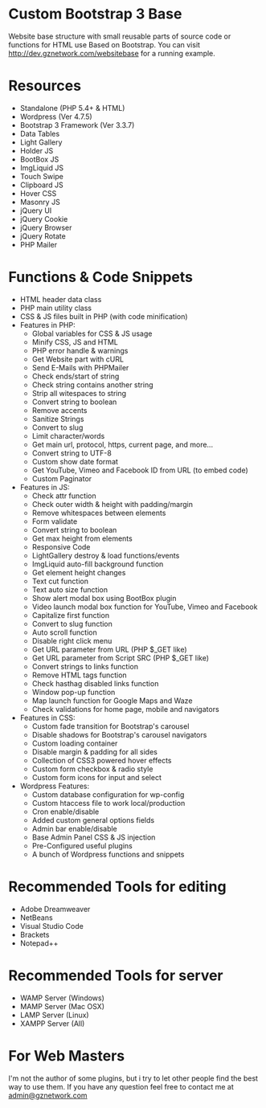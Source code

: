 # Custom Bootstrap 3 Base
Website base structure with small reusable parts of source code or functions for HTML use Based on Bootstrap. You can visit http://dev.gznetwork.com/websitebase for a running example.

# Resources
* Standalone (PHP 5.4+ & HTML)
* Wordpress (Ver 4.7.5)
* Bootstrap 3 Framework (Ver 3.3.7)
* Data Tables
* Light Gallery
* Holder JS
* BootBox JS
* ImgLiquid JS
* Touch Swipe
* Clipboard JS
* Hover CSS
* Masonry JS
* jQuery UI
* jQuery Cookie
* jQuery Browser
* jQuery Rotate
* PHP Mailer

# Functions & Code Snippets
* HTML header data class
* PHP main utility class
* CSS & JS files built in PHP (with code minification)
* Features in PHP:
	* Global variables for CSS & JS usage
	* Minify CSS, JS and HTML
	* PHP error handle & warnings
	* Get Website part with cURL
	* Send E-Mails with PHPMailer
	* Check ends/start of string
	* Check string contains another string
	* Strip all witespaces to string
	* Convert string to boolean
	* Remove accents
	* Sanitize Strings
	* Convert to slug
	* Limit character/words
	* Get main url, protocol, https, current page, and more...
	* Convert string to UTF-8
	* Custom show date format
	* Get YouTube, Vimeo and Facebook ID from URL (to embed code)
	* Custom Paginator
* Features in JS:
	* Check attr function
	* Check outer width & height with padding/margin
	* Remove whitespaces between elements
	* Form validate
	* Convert string to boolean
	* Get max height from elements
	* Responsive Code
	* LightGallery destroy & load functions/events
	* ImgLiquid auto-fill background function
	* Get element height changes
	* Text cut function
	* Text auto size function
	* Show alert modal box using BootBox plugin
	* Video launch modal box function for YouTube, Vimeo and Facebook
	* Capitalize first function
	* Convert to slug function
	* Auto scroll function
	* Disable right click menu
	* Get URL parameter from URL (PHP $_GET like)
	* Get URL parameter from Script SRC (PHP $_GET like)
	* Convert strings to links function
	* Remove HTML tags function
	* Check hasthag disabled links function
	* Window pop-up function
	* Map launch function for Google Maps and Waze
	* Check validations for home page, mobile and navigators
* Features in CSS:
	* Custom fade transition for Bootstrap's carousel
	* Disable shadows for Bootstrap's carousel navigators
	* Custom loading container
	* Disable margin & padding for all sides
	* Collection of CSS3 powered hover effects
	* Custom form checkbox & radio style
	* Custom form icons for input and select
* Wordpress Features:
	* Custom database configuration for wp-config
	* Custom htaccess file to work local/production
	* Cron enable/disable
	* Added custom general options fields
	* Admin bar enable/disable
	* Base Admin Panel CSS & JS injection
	* Pre-Configured useful plugins
	* A bunch of Wordpress functions and snippets

# Recommended Tools for editing
* Adobe Dreamweaver
* NetBeans
* Visual Studio Code
* Brackets
* Notepad++

# Recommended Tools for server
* WAMP Server (Windows)
* MAMP Server (Mac OSX)
* LAMP Server (Linux)
* XAMPP Server (All)

# For Web Masters
I'm not the author of some plugins, but i try to let other people find the best way to use them. If you have any question feel free to contact me at admin@gznetwork.com
